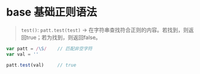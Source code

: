 # base 基础正则语法

> `test()`: `patt.test(test)` -> 在字符串查找符合正则的内容。若找到，则返回true；若为找到，则返回false。

```js
var patt = /\S/    // 匹配非空字符
var val = ''

patt.test(val)     // true
```
